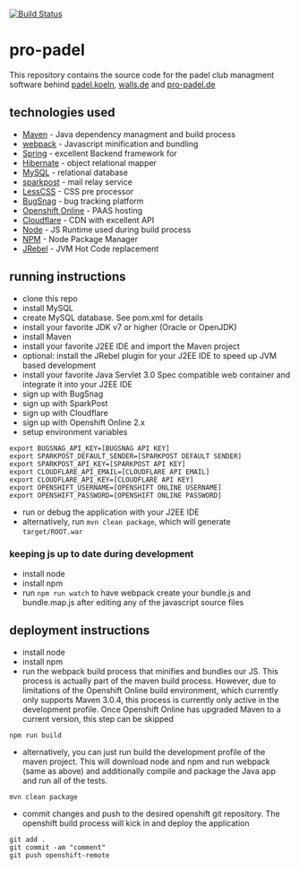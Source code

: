 [![Build Status](https://travis-ci.org/debueb/padel.koeln.svg?branch=master)](https://travis-ci.org/debueb/padel.koeln)

# pro-padel

This repository contains the source code for the padel club managment software behind [padel.koeln](https://padel.koeln), [walls.de](https://walls.de) and [pro-padel.de](http://pro-padel.de)


## technologies used
- [Maven](https://maven.apache.org/) - Java dependency managment and build process
- [webpack](https://webpack.js.org) - Javascript minification and bundling
- [Spring](https://spring.io/) - excellent Backend framework for 
- [Hibernate](http://hibernate.org/) - object relational mapper
- [MySQL](https://www.mysql.com/)  - relational database
- [sparkpost](http://sparkpost.com) - mail relay service
- [LessCSS](http://lesscss.org) - CSS pre processor
- [BugSnag](https://bugsnag.com) - bug tracking platform
- [Openshift Online](http://openshift.com) - PAAS hosting
- [Cloudflare](https://cloudflare.com) - CDN with excellent API
- [Node](http://nodejs.org) - JS Runtime used during build process
- [NPM](https://www.npmjs.com) - Node Package Manager
- [JRebel](https://zeroturnaround.com/software/jrebel/) - JVM Hot Code replacement


## running instructions
- clone this repo
- install MySQL
- create MySQL database. See pom.xml for details
- install your favorite JDK v7 or higher (Oracle or OpenJDK)
- install Maven
- install your favorite J2EE IDE and import the Maven project
- optional: install the JRebel plugin for your J2EE IDE to speed up JVM based development
- install your favorite Java Servlet 3.0 Spec compatible web container and integrate it into your J2EE IDE
- sign up with BugSnag
- sign up with SparkPost
- sign up with Cloudflare
- sign up with Openshift Online 2.x
- setup environment variables
```shell
export BUGSNAG_API_KEY=[BUGSNAG API KEY]
export SPARKPOST_DEFAULT_SENDER=[SPARKPOST DEFAULT SENDER]
export SPARKPOST_API_KEY=[SPARKPOST API KEY]
export CLOUDFLARE_API_EMAIL=[CLOUDFLARE API EMAIL]
export CLOUDFLARE_API_KEY=[CLOUDFLARE API KEY]
export OPENSHIFT_USERNAME=[OPENSHIFT ONLINE USERNAME]
export OPENSHIFT_PASSWORD=[OPENSHIFT ONLINE PASSWORD]
```
- run or debug the application with your J2EE IDE
- alternatively, run `mvn clean package`, which will generate `target/ROOT.war`

### keeping js up to date during development
- install node
- install npm
- run `npm run watch` to have webpack create your bundle.js and bundle.map.js after editing any of the javascript source files

## deployment instructions
- install node
- install npm
- run the webpack build process that minifies and bundles our JS. This process is actually part of the maven build process. However, due to limitations of the Openshift Online build environment, which currently only supports Maven 3.0.4, this process is currently only active in the development profile. Once Openshift Online has upgraded Maven to a current version, this step can be skipped
```shell
npm run build
```
- alternatively, you can just run build the development profile of the maven project. This will download node and npm and run webpack (same as above) and additionally compile and package the Java app and run all of the tests. 
```shell
mvn clean package
```
- commit changes and push to the desired openshift git repository. The openshift build process will kick in and deploy the application
```shell
git add .
git commit -am "comment"
git push openshift-remote
```

